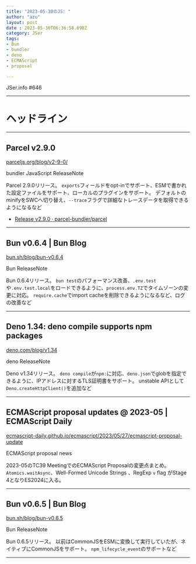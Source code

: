 ```yaml
---
title: "2023-05-30のJS: "
author: "azu"
layout: post
date : 2023-05-30T06:36:58.698Z
category: JSer
tags:
- Bun
- bundler
- deno
- ECMAScript
- proposal

---
```


JSer.info #646

----

<h1 class="site-genre">ヘッドライン</h1>

----

## Parcel v2.9.0
[parceljs.org/blog/v2-9-0/](https://parceljs.org/blog/v2-9-0/ "Parcel v2.9.0")
<p class="jser-tags jser-tag-icon"><span class="jser-tag">bundler</span> <span class="jser-tag">JavaScript</span> <span class="jser-tag">ReleaseNote</span></p>

Parcel 2.9.0リリース。
`exports`フィールドをopt-inでサポート、ESMで書かれた設定ファイルをサポート、ローカルのプラグインをサポート。
デフォルトのminifyをSWCへ切り替え、`--trace`フラグで詳細なトレースデータを取得できるようになるなど

- [Release v2.9.0 · parcel-bundler/parcel](https://github.com/parcel-bundler/parcel/releases/tag/v2.9.0 "Release v2.9.0 · parcel-bundler/parcel")

----

## Bun v0.6.4 | Bun Blog
[bun.sh/blog/bun-v0.6.4](https://bun.sh/blog/bun-v0.6.4 "Bun v0.6.4 | Bun Blog")
<p class="jser-tags jser-tag-icon"><span class="jser-tag">Bun</span> <span class="jser-tag">ReleaseNote</span></p>

Bun 0.6.4リリース。
`bun test`のパフォーマンス改善、`.env.test`や`.env.test.local`をロードできるように、`process.env.TZ`でタイムゾーンの変更に対応。
`require.cache`でimport cacheを削除できるようになるなど、ログの改善など


----

## Deno 1.34: deno compile supports npm packages
[deno.com/blog/v1.34](https://deno.com/blog/v1.34 "Deno 1.34: deno compile supports npm packages")
<p class="jser-tags jser-tag-icon"><span class="jser-tag">deno</span> <span class="jser-tag">ReleaseNote</span></p>

Deno v1.34リリース。
`deno compile`が`npm:`に対応、`deno.json`でglobを指定できるように、IPアドレスに対するTLS証明書をサポート。
unstable APIとして `Deno.createHttpClient()`を追加など


----

## ECMAScript proposal updates @ 2023-05 | ECMAScript Daily
[ecmascript-daily.github.io/ecmascript/2023/05/27/ecmascript-proposal-update](https://ecmascript-daily.github.io/ecmascript/2023/05/27/ecmascript-proposal-update "ECMAScript proposal updates @ 2023-05 | ECMAScript Daily")
<p class="jser-tags jser-tag-icon"><span class="jser-tag">ECMAScript</span> <span class="jser-tag">proposal</span> <span class="jser-tag">news</span></p>

2023-05のTC39 MeetingでのECMAScript Proposalの変更点まとめ。
`Atomics.waitAsync`、Well-Formed Unicode Strings 、RegExp `v` flag がStage 4となりES2024に入る。


----

## Bun v0.6.5 | Bun Blog
[bun.sh/blog/bun-v0.6.5](https://bun.sh/blog/bun-v0.6.5 "Bun v0.6.5 | Bun Blog")
<p class="jser-tags jser-tag-icon"><span class="jser-tag">Bun</span> <span class="jser-tag">ReleaseNote</span></p>

Bun 0.6.5リリース。
以前はCommonJSをESMに変換して実行していたが、ネイティブにCommonJSをサポート。
`npm_lifecycle_event`のサポートなど


----
